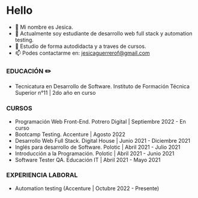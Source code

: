 # Hello


- 👋 Mi nombre es Jesica.
- 🌱 Actualmente soy estudiante de desarrollo web full stack y automation testing.
- 👀 Estudio de forma autodidacta y a traves de cursos. 
- 📫 Podes contactarme en: jesicaguerrerof@gmail.com

### EDUCACIÓN :pencil2:
 - Tecnicatura en Desarrollo de Software.
 Instituto de Formación Técnica Superior n°11 | 2do año en curso
 

### CURSOS
- Programación Web Front-End.
Potrero Digital | Septiembre 2022 - En curso
- Bootcamp Testing.
Accenture | Agosto 2022
- Desarrollo Web Full Stack.
Digital House | Junio 2021 - Diciembre 2021
- Inglés para desarrollo de Software.
Polotic | Abril 2021 - Julio 2021
- Introducción a la Programación.
Polotic | Abril 2021 - Junio 2021
- Software Tester QA.
Educación IT | Abril 2021 - Mayo 2021


### EXPERIENCIA LABORAL 
- Automation testing (Accenture | Octubre 2022 - Presente)
 
<!---
jesizf/jesizf is a ✨ special ✨ repository because its `README.md` (this file) appears on your GitHub profile.
You can click the Preview link to take a look at your changes.
--->
